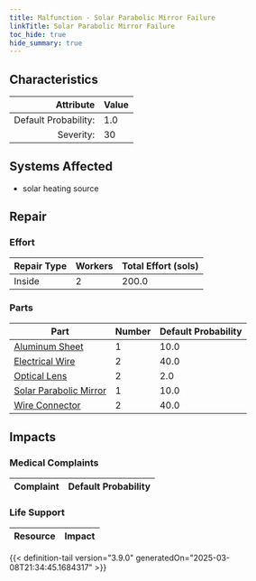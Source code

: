 ```yaml
---
title: Malfunction - Solar Parabolic Mirror Failure
linkTitle: Solar Parabolic Mirror Failure
toc_hide: true
hide_summary: true
---
```

<!-- This is generated by the MarsSim HelpGenertor, do not edit. -->

## Characteristics

| Attribute      | Value |
|--------:|:------|
|Default Probability:|1.0|
|Severity:|30|

## Systems Affected 
- solar heating source

## Repair

### Effort
|Repair Type|Workers|Total Effort (sols)|
|---|---|---|
|Inside|2|200.0|

### Parts
|Part|Number|Default Probability|
|---|---|---|
|[Aluminum Sheet](/docs/definitions/part/aluminum-sheet)|1|10.0|
|[Electrical Wire](/docs/definitions/part/electrical-wire)|2|40.0|
|[Optical Lens](/docs/definitions/part/optical-lens)|2|2.0|
|[Solar Parabolic Mirror](/docs/definitions/part/solar-parabolic-mirror)|1|10.0|
|[Wire Connector](/docs/definitions/part/wire-connector)|2|40.0|

## Impacts

### Medical Complaints
|Complaint|Default Probability|
|---|---|

### Life Support
|Resource|Impact|
|---|---|


{{< definition-tail version="3.9.0" generatedOn="2025-03-08T21:34:45.1684317" >}}

